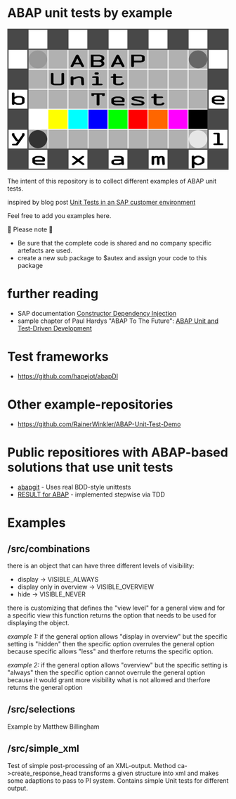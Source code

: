 # ABAP unit tests by example

![logo](https://github.com/Ennowulff/abap-unit-tests-by-example/blob/807414bdcd54f768c5158a7035a46cf76565a421/img/ABAP%20Unit%20Test%20by%20Example%20Logo.png)

The intent of this repository is to collect different examples of ABAP unit tests.

inspired by blog post [Unit Tests in an SAP customer environment](https://answers.sap.com/articles/13361225/unit-tests-in-an-sap-customer-environment.html)

Feel free to add you examples here.

:rainbow: Please note :teddy_bear:
- Be sure that the complete code is shared and no company specific artefacts are used.
- create a new sub package to $autex and assign your code to this package

# further reading
- SAP documentation [Constructor Dependency Injection](https://help.sap.com/saphelp_em900/helpdata/en/7a/c48b5babaa4874ab5f3bccb5411981/content.htm?no_cache=true)
- sample chapter of Paul Hardys "ABAP To The Future": [ABAP Unit and Test-Driven
Development](https://s3-eu-west-1.amazonaws.com/gxmedia.galileo-press.de/leseproben/4751/reading_sample_sappress_1761_abaptothefuture.pdf)

# Test frameworks
* https://github.com/hapejot/abapDI

# Other example-repositories
* https://github.com/RainerWinkler/ABAP-Unit-Test-Demo

# Public repositiores with ABAP-based solutions that use unit tests
* [abapgit](https://github.com/abapGit/abapGit) - Uses real BDD-style unittests
* [RESULT for ABAP](https://github.com/dominikpanzer/RESULT-for-ABAP) - implemented stepwise via TDD

# Examples


## /src/combinations

there is an object that can have three different levels of visibility:
 - display -> VISIBLE_ALWAYS
 - display only in overview -> VISIBLE_OVERVIEW
 - hide -> VISIBLE_NEVER

there is customizing that defines the "view level" for a general view and for a specific view this function returns the option that needs to be used for displaying the object.

_example 1:_
if the general option allows "display in overview" but the specific setting is "hidden" then the specific option overrules the general option because specific allows "less" and therfore returns the specific option.

_example 2:_
if the general option allows "overview" but the specific setting is "always" then the specific option cannot overrule the general option because it would grant more visibility what is not allowed and therfore returns the general option

## /src/selections

Example by Matthew Billingham

## /src/simple_xml

Test of simple post-processing of an XML-output.
Method ca->create_response_head transforms a given structure into xml and makes some adaptions to pass to PI system.
Contains simple Unit tests for different output.
